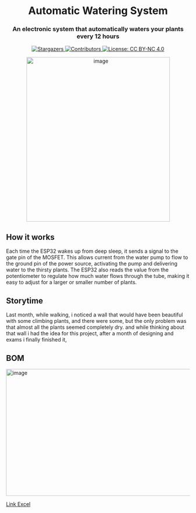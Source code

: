 <h1 align="center">Automatic Watering System</h1>
<h3 align="center">An electronic system that automatically waters your plants every 12 hours</h3>
<p align="center">
  <a href="https://github.com/RayaneGuebre/Automatic-Watering-System/stargazers">
    <img src="https://img.shields.io/github/stars/RayaneGuebre/Automatic-Watering-System" alt="Stargazers">
  </a>
  <a href="https://github.com/RayaneGuebre/Automatic-Watering-System/graphs/contributors">
    <img src="https://img.shields.io/github/contributors/RayaneGuebre/Automatic-Watering-System" alt="Contributors">
  </a>
  <a href="https://creativecommons.org/licenses/by-nc/4.0/">
    <img src="https://img.shields.io/badge/License-CC_BY--NC_4.0-lightgrey.svg" alt="License: CC BY-NC 4.0">
  </a>
</p>

<p align="center">
<img width="393" height="450" alt="image" src="https://github.com/user-attachments/assets/792da010-54e7-4625-8340-37f840a2ae2b" />


</p>


## How it works
Each time the ESP32 wakes up from deep sleep, it sends a signal to the gate pin of the MOSFET. This allows current from the water pump to flow to the ground pin of the power source, activating the pump and delivering water to the thirsty plants. The ESP32 also reads the value from the potentiometer to regulate how much water flows through the tube, making it easy to adjust for a larger or smaller number of plants.
## Storytime
Last month, while walking, i noticed a wall that would have been beautiful with some climbing plants, and there were some, but the only problem was that almost all the plants seemed completely dry. and while thinking about that wall i had the idea for this project, after a month of designing and exams i finally finished it, 


## BOM
<img width="660" height="347" alt="image" src="https://github.com/user-attachments/assets/a686b2c5-23d9-4f97-8963-ed32751e81c2" />

[Link Excel](https://diccollegeliege-my.sharepoint.com/:x:/g/personal/guebnadi_dic-college_be/EUuX6dw9avlKky0aWlI7B-UB21Nbo-P0he4uefEX8ywWqg?e=9ALEz9)
